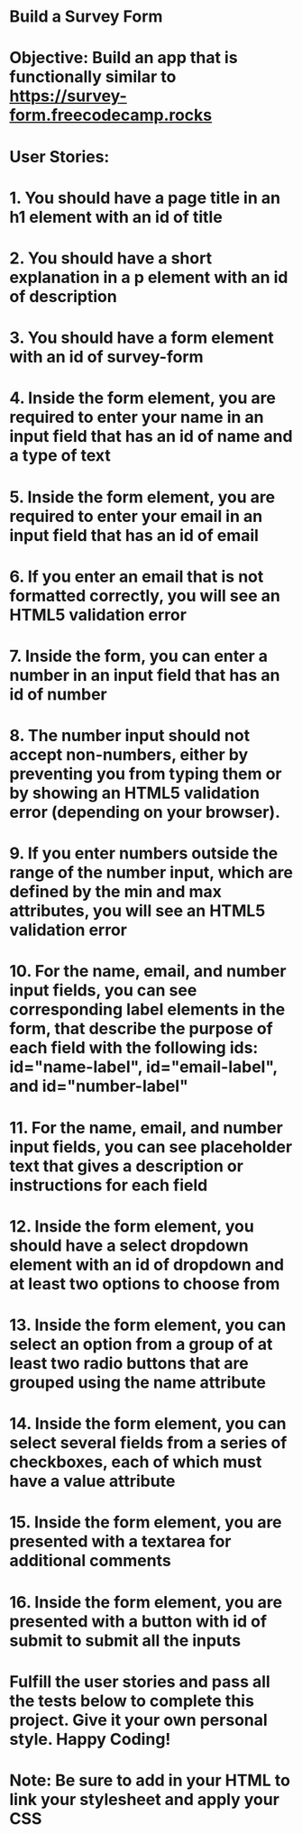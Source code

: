 # Build a Survey Form

# Objective: Build an app that is functionally similar to https://survey-form.freecodecamp.rocks

# User Stories:

# 1. You should have a page title in an h1 element with an id of title
# 2. You should have a short explanation in a p element with an id of description
# 3. You should have a form element with an id of survey-form
# 4. Inside the form element, you are required to enter your name in an input field that has an id of name and a type of text
# 5. Inside the form element, you are required to enter your email in an input field that has an id of email
# 6. If you enter an email that is not formatted correctly, you will see an HTML5 validation error
# 7. Inside the form, you can enter a number in an input field that has an id of number
# 8. The number input should not accept non-numbers, either by preventing you from typing them or by showing an HTML5 validation error (depending on your browser).
# 9. If you enter numbers outside the range of the number input, which are defined by the min and max attributes, you will see an HTML5 validation error
# 10. For the name, email, and number input fields, you can see corresponding label elements in the form, that describe the purpose of each field with the following ids: id="name-label", id="email-label", and id="number-label"
# 11. For the name, email, and number input fields, you can see placeholder text that gives a description or instructions for each field
# 12. Inside the form element, you should have a select dropdown element with an id of dropdown and at least two options to choose from
# 13. Inside the form element, you can select an option from a group of at least two radio buttons that are grouped using the name attribute
# 14. Inside the form element, you can select several fields from a series of checkboxes, each of which must have a value attribute
# 15. Inside the form element, you are presented with a textarea for additional comments
# 16. Inside the form element, you are presented with a button with id of submit to submit all the inputs
#  Fulfill the user stories and pass all the tests below to complete this project. Give it your own personal style. Happy Coding!

# Note: Be sure to add <link rel="stylesheet" href="styles.css"> in your HTML to link your stylesheet and apply your CSS
